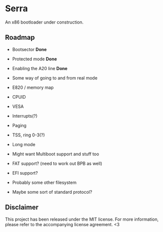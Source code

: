 # Serra
An x86 bootloader under construction.

## Roadmap
- Bootsector **Done**
- Protected mode **Done**

- Enabling the A20 line **Done**
- Some way of going to and from real mode
- E820 / memory map
- CPUID
- VESA
- Interrupts(?)

- Paging
- TSS, ring 0-3(?)
- Long mode
- Might want Multiboot support and stuff too

- FAT support? (need to work out BPB as well)
- EFI support?
- Probably some other filesystem
- Maybe some sort of standard protocol?


## Disclaimer
This project has been released under the MIT license. For more information, please
refer to the accompanying license agreement. <3
